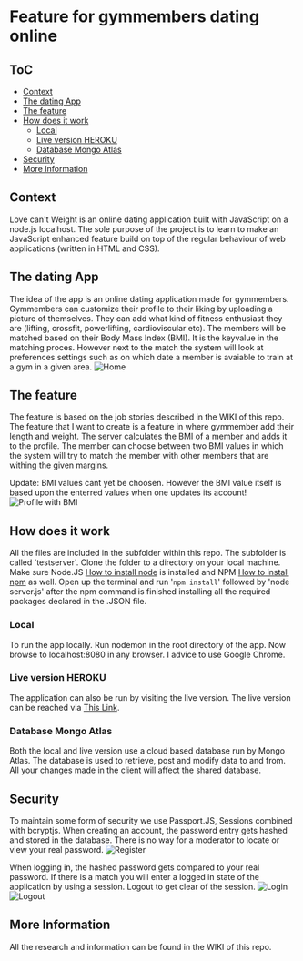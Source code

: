 # Feature for gymmembers dating online

## ToC
- [Context](#context)
- [The dating App](#the-dating-app)
- [The feature](#the-feature)
- [How does it work](#how-does-it-work)
  * [Local](#local)
  * [Live version HEROKU](#live-version-heroku)
  * [Database Mongo Atlas](#database-mongo-atlas)
- [Security](#security)
- [More Information](#more-information)


## Context
Love can't Weight is an online dating application built with JavaScript on a node.js localhost. The sole purpose of the project is to learn to make an JavaScript enhanced feature build on top of the regular behaviour of web applications (written in HTML and CSS).

## The dating App
The idea of the app is an online dating application made for gymmembers. Gymmembers can customize their profile to their liking by uploading a picture of themselves. They can add what kind of fitness enthusiast they are (lifting, crossfit, powerlifting, cardioviscular etc). The members will be matched based on their Body Mass Index (BMI). It is the keyvalue in the matching proces. However next to the match the system will look at preferences settings such as on which date a member is avaiable to train at a gym in a given area.
![Home](https://i.imgur.com/P2t6gJV.png)

## The feature
The feature is based on the job stories described in the WIKI of this repo. The feature that I want to create is a feature in where gymmember add their length and weight. The server calculates the BMI of a member and adds it to the profile.
The member can choose between two BMI values in which the system will try to match the member with other members that are withing the given margins.

Update: BMI values cant yet be choosen. However the BMI value itself is based upon the enterred values when one updates its account!
![Profile with BMI](https://i.imgur.com/PkwjFQ9.jpg)

## How does it work
All the files are included in the subfolder within this repo. The subfolder is called 'testserver'. Clone the folder to a directory on your local machine. Make sure Node.JS [How to install node](https://nodejs.org/en/download/package-manager/) is installed and NPM [How to install npm](https://www.npmjs.com/get-npm) as well. Open up the terminal and run '```npm install```' followed by 'node server.js' after the npm command is finished installing all the required packages declared in the .JSON file.

### Local
To run the app locally. Run nodemon in the root directory of the app. Now browse to localhost:8080 in any browser. I advice to use Google Chrome. 

### Live version HEROKU
The application can also be run by visiting the live version. The live version can be reached via [This Link](https://lovecantweight.herokuapp.com/).

### Database Mongo Atlas
Both the local and live version use a cloud based database run by Mongo Atlas. The database is used to retrieve, post and modify data to and from. All your changes made in the client will affect the shared database.

## Security
To maintain some form of security we use Passport.JS, Sessions combined with bcryptjs.
When creating an account, the password entry gets hashed and stored in the database. There is no way for a moderator to locate or view your real password.
![Register](https://i.imgur.com/z8qIYVO.jpg)

When logging in, the hashed password gets compared to your real password. If there is a match you will enter a logged in state of the application by using a session. Logout to get clear of the session.
![Login](https://i.imgur.com/bWPQHzM.jpg)
![Logout](https://i.imgur.com/khnaFmV.jpg)


## More Information
All the research and information can be found in the WIKI of this repo. 
